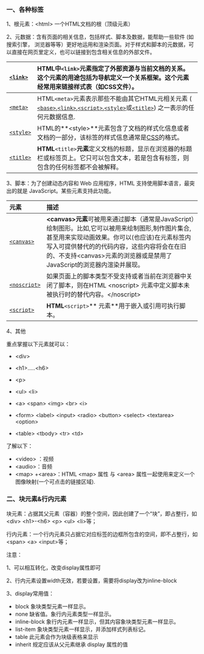 ### 一、各种标签

1、根元素：&lt;html&gt;  一个HTML文档的根（顶级元素）

2、元数据：含有页面的相关信息，包括样式、脚本及数据，能帮助一些软件 \(如搜索引擎， 浏览器等等）更好地运用和渲染页面。对于样式和脚本的元数据，可以直接在网页里定义，也可以链接到包含相关信息的外部文件。

| [`<link>`](https://developer.mozilla.org/zh-CN/docs/Web/HTML/Element/link) | **HTML**中`<link>`元素指定了外部资源与当前文档的关系。 这个元素的用途包括为导航定义一个关系框架。这个元素经常用来链接样式表（如CSS文件）。 |
| :--- | :--- |
| [`<meta>`](https://developer.mozilla.org/zh-CN/docs/Web/HTML/Element/meta) | HTML`<meta>`元素表示那些不能由其它HTML元相关元素 \( [`<base>`](https://developer.mozilla.org/zh-CN/docs/Web/HTML/Element/base),[`<link>`](https://developer.mozilla.org/zh-CN/docs/Web/HTML/Element/link),[`<script>`](https://developer.mozilla.org/zh-CN/docs/Web/HTML/Element/script),[`<style>`](https://developer.mozilla.org/zh-CN/docs/Web/HTML/Element/style)或[`<title>`](https://developer.mozilla.org/zh-CN/docs/Web/HTML/Element/title)\) 之一表示的任何元数据信息. |
| [`<style>`](https://developer.mozilla.org/zh-CN/docs/Web/HTML/Element/style) | HTML的**&lt;style&gt;**元素包含了文档的样式化信息或者文档的一部分，该标签的样式信息通常是[CSS](https://developer.mozilla.org/en-US/docs/Web/CSS)的格式。 |
| [`<title>`](https://developer.mozilla.org/zh-CN/docs/Web/HTML/Element/title) | **HTML**`<title>`**元素**定义文档的标题，显示在浏览器的标题栏或标签页上。它只可以包含文本，若是包含有标签，则包含的任何标签都不会被解释。 |

3、脚本：为了创建动态内容和 Web 应用程序，HTML 支持使用脚本语言，最突出的就是 JavaScript。某些元素支持此功能。

| 元素 | 描述 |
| :--- | :--- |
| [`<canvas>`](https://developer.mozilla.org/zh-CN/docs/Web/HTML/Element/canvas) | **&lt;canvas&gt;元素**可被用来通过脚本（通常是JavaScript）绘制图形。比如,它可以被用来绘制图形,制作图片集合,甚至用来实现动画效果。你可以\(也应该\)在元素标签内写入可提供替代的的代码内容，这些内容将会在在旧的、不支持&lt;canvas&gt;元素的浏览器或是禁用了JavaScript的浏览器内渲染并展现。 |
| [`<noscript>`](https://developer.mozilla.org/zh-CN/docs/Web/HTML/Element/noscript) | 如果页面上的脚本类型不受支持或者当前在浏览器中关闭了脚本，则在HTML &lt;noscript&gt; 元素中定义脚本未被执行时的替代内容。&lt;/noscript&gt; |
| [`<script>`](https://developer.mozilla.org/zh-CN/docs/Web/HTML/Element/script) | **HTML**`<script>`** 元素**用于嵌入或引用可执行脚本。 |

4、其他

重点掌握以下元素就可以：

* &lt;div&gt;

* &lt;h1&gt;.....&lt;h6&gt;

* &lt;p&gt;

* &lt;ul&gt; &lt;li&gt;

* &lt;a&gt; &lt;span&gt; &lt;img&gt; &lt;br&gt; &lt;i&gt;

* &lt;form&gt; &lt;label&gt; &lt;input&gt; &lt;radio&gt; &lt;button&gt; &lt;select&gt; &lt;textarea&gt;  &lt;option&gt;

* &lt;table&gt; &lt;tbody&gt; &lt;tr&gt; &lt;td&gt;

了解以下：

* &lt;video&gt; ：视频
* &lt;audio&gt;：音频
* &lt;map&gt; +&lt;area&gt;：HTML &lt;map&gt; 属性 与 &lt;area&gt; 属性一起使用来定义一个图像映射\(一个可点击的链接区域\).

### 二、块元素&行内元素

块元素：占据其父元素（容器）的整个空间，因此创建了一个“块”，即占整行，如&lt;div&gt; &lt;h1&gt;-&lt;h6&gt; &lt;p&gt; &lt;ul&gt; &lt;li&gt;等；

行内元素：一个行内元素只占据它对应标签的边框所包含的空间，即不占整行，如&lt;span&gt; &lt;a&gt; &lt;input&gt;等；

注意：

1、可以相互转化，改变display属性即可

2、行内元素设置width无效，若要设置，需要将display改为inline-block

3、display常用值：

*  block         象块类型元素一样显示。
*   none          缺省值。象行内元素类型一样显示。
*  inline-block  象行内元素一样显示，但其内容象块类型元素一样显示。
*   list-item     象块类型元素一样显示，并添加样式列表标记。
*   table         此元素会作为块级表格来显示
*  inherit       规定应该从父元素继承 display 属性的值





